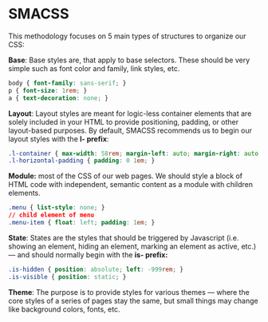 # SMACSS

This methodology focuses on 5 main types of structures to organize our CSS:

 **Base**: Base styles are, that apply to base selectors. These should be very simple such as font color and family, link styles, etc.

```css
body { font-family: sans-serif; }
p { font-size: 1rem; }
a { text-decoration: none; }
```

 **Layout**: Layout styles are meant for logic-less container elements that are solely included in your HTML to provide positioning, padding, or other layout-based purposes.  By default, SMACSS recommends us to begin our layout styles with the **l- prefix**:

```css
.l-container { max-width: 58rem; margin-left: auto; margin-right: auto; }
.l-horizontal-padding { padding: 0 1em; }
```

 **Module:** most of the CSS of our web pages. We should style a block of HTML code with independent, semantic content as a module with children elements.

```css
.menu { list-style: none; }
// child element of menu
.menu-item { float: left; padding: 1em; }
```

 **State**: States are the styles that should be triggered by Javascript \(i.e. showing an element, hiding an element, marking an element as active, etc.\) — and should normally begin with the **is- prefix:**

```css
.is-hidden { position: absolute; left: -999rem; }
.is-visible { position: static; }
```

 **Theme**: The purpose is to provide styles for various themes — where the core styles of a series of pages stay the same, but small things may change like background colors, fonts, etc.


